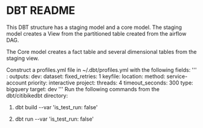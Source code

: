 # DBT README

This DBT structure has a staging model and a core model. 
The staging model creates a View from the partitioned table created from the airflow DAG.

The Core model creates a fact table and several dimensional tables from the staging view.

Construct a profiles.yml file in ~/.dbt/profiles.yml with the following fields:
'''
<dataset name>:
  outputs:
    dev:
      dataset: <dataset name>
      fixed_retries: 1
      keyfile: <Google credentials file location>
      location: <google cloud region> 
      method: service-account
      priority: interactive
      project: <project-id>
      threads: 4
      timeout_seconds: 300
      type: bigquery
  target: dev
'''
Run the following commands from the dbt/citibikedbt directory:

1. dbt build --var 'is_test_run: false'

2. dbt run --var 'is_test_run: false'
